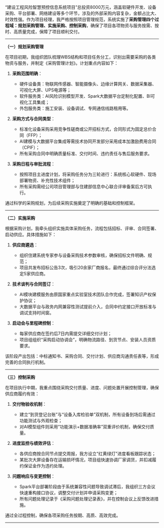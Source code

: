 
“建设工程风险智慧预控信息系统项目”总投资8000万元，涵盖软硬件开发、设备采购、平台部署、网络建设等多个环节，涉及的外部采购内容复杂，金额占比大、时效性强。作为项目经理，我严格按照项目管理规范，系统实施了**采购管理四个过程域：规划采购管理、实施采购、控制采购**，确保了项目各项物资与服务按需、按时、高质量完成，保障了项目顺利交付。

---

**（一）规划采购管理**

在项目初期，我组织团队梳理WBS结构和项目任务分工，识别出需要采购的各类物资与服务，并制定《采购管理计划》。计划重点内容如下：

1. **采购范围明确**：

   * 硬件设备类：物联网传感器、智能摄像头、边缘计算网关、数据采集器、可视化大屏、UPS电源等；
   * 软件服务类：AI风险识别模型开发、Spark大数据平台定制化配置、BI可视化工具集成；
   * 外包服务类：施工安装、设备调试、专网通信线路租用等。

2. **采购方式与合同类型**：

   * 标准化设备采购采用竞争性磋商或公开招标方式，合同形式为固定总价合同（FFP）；
   * AI建模与大数据平台集成等需技术协同开发部分采用成本加激励费用合同（CPIF）；
   * 所有采购合同中明确质量标准、交付时间、违约责任与售后服务要求。

3. **采购日程与审批流程**：

   * 按照项目主进度计划，将采购任务分为三轮进行：系统核心软硬件、现场部署物资、补充性技术组件；
   * 所有采购需经公司项目管理部与住建部信息中心联合评审备案后方可执行。

通过科学的采购规划，为后续采购实施奠定了明确的基础和控制框架。

---

**（二）实施采购**

根据采购计划，我牵头组织实施具体采购任务，流程包括招标、评审、合同签署、启动供应。具体措施如下：

1. **供应商遴选**：

   * 组织住建系统专家参与设备采购技术参数审核，确保招标文件明确、规范；
   * 项目共发布招标公告3次，吸引20余家厂商报名，最终通过综合评分法选定5家供应商。

2. **技术谈判与合同签订**：

   * AI模块建模服务由原国家重点实验室技术团队合作完成，签署知识产权保护协议；
   * 大数据平台与政务内网兼容性测试提前介入，合同中约定接口开放标准与调试支持时间窗。

3. **启动会与里程碑控制**：

   * 每家供应商在签约后7日内需提交详细交付计划；
   * 项目组组织“采购启动协调会”，明确物流路径、到货节点、安装人员资质要求。

该阶段产出包括：中标通知书、采购合同、交付计划、供应商沟通责任表等，形成完善的合同执行机制。

---

**（三）控制采购**

在项目执行中期，我重点围绕采购交付质量、进度、问题处置开展控制管理，确保供应商履约有效：

1. **交付物验收机制**：

   * 建立“到货登记台账”与“设备入库检验单”双机制，所有设备到场后需通过功能测试与外观检查；
   * 对AI模型组件则采用“功能演示+数据准确率”双重评价机制，确保交付质量。

2. **进度监控与绩效评估**：

   * 各供应商按合同节点提交周报，我方设立“红黄绿灯”进度看板跟踪状态；
   * 某批次大屏设备存在运输损坏情况，项目组快速协调厂家调货，并扣减履约保证金作为违约处理。

3. **问题响应与变更控制**：

   * Spark平台部署阶段由于系统兼容性问题导致调试滞后，我组织三方会议快速重构接口协议，调整交付计划并申请采购变更；
   * 所有问题处理记录于《采购问题处理记录表》，并在控制会议上反馈改进措施。

通过全过程控制，确保各项采购任务按期、高质、高效完成。

---


